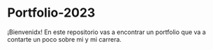 # Portfolio-2023
¡Bienvenidx! En este repositorio vas a encontrar un portfolio que va a contarte un poco sobre mi y mi carrera.
